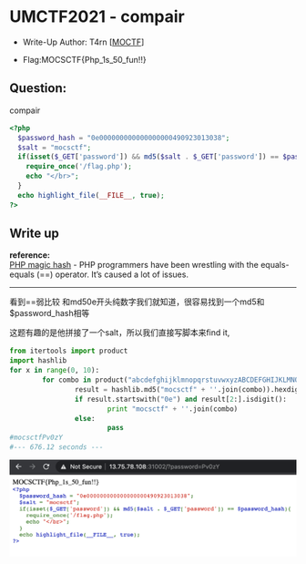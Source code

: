 # UMCTF2021 - compair

- Write-Up Author: T4rn \[[MOCTF](https://www.facebook.com/MOCSCTF)\]

- Flag:MOCSCTF{Php_1s_50_fun!!}

## **Question:**
compair

```php
<?php
  $password_hash = "0e000000000000000000490923013038";
  $salt = "mocsctf";
  if(isset($_GET['password']) && md5($salt . $_GET['password']) == $password_hash){
    require_once('/flag.php');
    echo "</br>";
  }
  echo highlight_file(__FILE__, true);
?>
```

## Write up

**reference:**  
[PHP magic hash](https://www.whitehatsec.com/blog/magic-hashes/) - PHP programmers have been wrestling with the equals-equals (==) operator. It’s caused a lot of issues.  

---


看到==弱比较 和md50e开头纯数字我们就知道，很容易找到一个md5和$password_hash相等

这题有趣的是他拼接了一个salt，所以我们直接写脚本来find it,

```python
from itertools import product
import hashlib 
for x in range(0, 10): 
        for combo in product("abcdefghijklmnopqrstuvwxyzABCDEFGHIJKLMNOPQRSTUVWXYZ0123456789", repeat=x):
                result = hashlib.md5("mocsctf" + ''.join(combo)).hexdigest()
                if result.startswith("0e") and result[2:].isdigit():
                        print "mocsctf" + ''.join(combo)
                else:
                        pass
#mocsctfPv0zY  
#--- 676.12 seconds ---  
```
![img](./img/1.png)